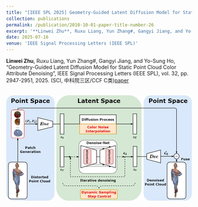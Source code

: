 ```yaml
---
title: "[IEEE SPL 2025] Geometry-Guided Latent Diffusion Model for Static Point Cloud Color Attribute Denoising"
collection: publications
permalink: /publication/2010-10-01-paper-title-number-26
excerpt: '**Linwei Zhu**, Ruxu Liang, Yun Zhang#, Gangyi Jiang, and Yo-Sung Ho, “Geometry-Guided Latent Diffusion Model for Static Point Cloud Color Attribute Denoising”, IEEE Signal Processing Letters (IEEE SPL), vol. 32, pp. 2947-2951, 2025. (SCI, 中科院三区/CCF C类)[paper](https://ieeexplore.ieee.org/abstract/document/11083739)'
date: 2025-07-16
venue: 'IEEE Signal Processing Letters (IEEE SPL)'
---
```

**Linwei Zhu**, Ruxu Liang, Yun Zhang#, Gangyi Jiang, and Yo-Sung Ho, “Geometry-Guided Latent Diffusion Model for Static Point Cloud Color Attribute Denoising”, IEEE Signal Processing Letters (IEEE SPL), vol. 32, pp. 2947-2951, 2025. (SCI, 中科院三区/CCF C类)[paper](https://ieeexplore.ieee.org/abstract/document/11083739)

<br/><img src='/images/spc.jpg'>
